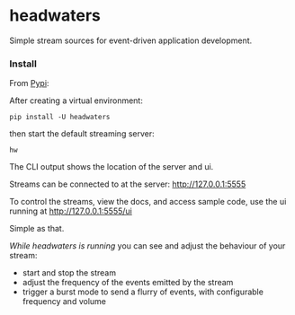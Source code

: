 # headwaters

Simple stream sources for event-driven application development.

### Install

From [Pypi](https://pypi.org/project/headwaters/):

After creating a virtual environment:

```pip install -U headwaters```

then start the default streaming server:

```hw```

The CLI output shows the location of the server and ui.

Streams can be connected to at the server: http://127.0.0.1:5555

To control the streams, view the docs, and access sample code, use the ui running at http://127.0.0.1:5555/ui

Simple as that.

*While headwaters is running* you can see and adjust the behaviour of your stream:

- start and stop the stream
- adjust the frequency of the events emitted by the stream
- trigger a burst mode to send a flurry of events, with configurable frequency and volume